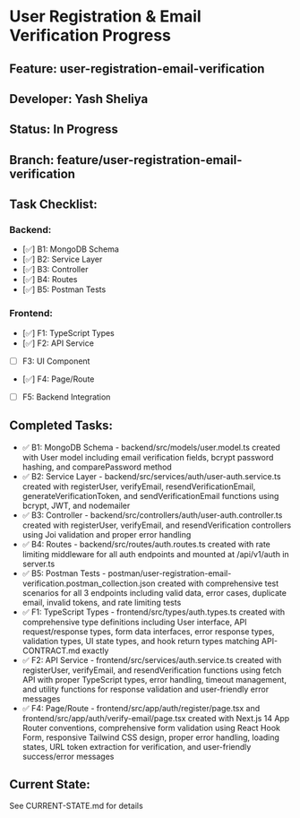 # User Registration & Email Verification Progress

## Feature: user-registration-email-verification
## Developer: Yash Sheliya  
## Status: In Progress
## Branch: feature/user-registration-email-verification

## Task Checklist:
### Backend:
- [✅] B1: MongoDB Schema
- [✅] B2: Service Layer
- [✅] B3: Controller  
- [✅] B4: Routes
- [✅] B5: Postman Tests

### Frontend:
- [✅] F1: TypeScript Types
- [✅] F2: API Service
- [ ] F3: UI Component
- [✅] F4: Page/Route
- [ ] F5: Backend Integration

## Completed Tasks:
<!-- AI updates this after each task -->
- ✅ B1: MongoDB Schema - backend/src/models/user.model.ts created with User model including email verification fields, bcrypt password hashing, and comparePassword method
- ✅ B2: Service Layer - backend/src/services/auth/user-auth.service.ts created with registerUser, verifyEmail, resendVerificationEmail, generateVerificationToken, and sendVerificationEmail functions using bcrypt, JWT, and nodemailer
- ✅ B3: Controller - backend/src/controllers/auth/user-auth.controller.ts created with registerUser, verifyEmail, and resendVerification controllers using Joi validation and proper error handling
- ✅ B4: Routes - backend/src/routes/auth.routes.ts created with rate limiting middleware for all auth endpoints and mounted at /api/v1/auth in server.ts
- ✅ B5: Postman Tests - postman/user-registration-email-verification.postman_collection.json created with comprehensive test scenarios for all 3 endpoints including valid data, error cases, duplicate email, invalid tokens, and rate limiting tests
- ✅ F1: TypeScript Types - frontend/src/types/auth.types.ts created with comprehensive type definitions including User interface, API request/response types, form data interfaces, error response types, validation types, UI state types, and hook return types matching API-CONTRACT.md exactly
- ✅ F2: API Service - frontend/src/services/auth.service.ts created with registerUser, verifyEmail, and resendVerification functions using fetch API with proper TypeScript types, error handling, timeout management, and utility functions for response validation and user-friendly error messages
- ✅ F4: Page/Route - frontend/src/app/auth/register/page.tsx and frontend/src/app/auth/verify-email/page.tsx created with Next.js 14 App Router conventions, comprehensive form validation using React Hook Form, responsive Tailwind CSS design, proper error handling, loading states, URL token extraction for verification, and user-friendly success/error messages

## Current State:
See CURRENT-STATE.md for details
